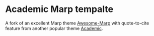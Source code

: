 # Academic Marp tempalte

A fork of an excellent Marp theme [Awesome-Marp](https://github.com/favourhong/Awesome-Marp) with quote-to-cite feature from another popular theme [Academic](https://github.com/kaisugi/marp-theme-academic/).